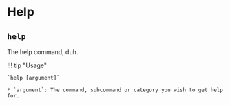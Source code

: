 # Help

## `help`

The help command, duh.

!!! tip "Usage"

    `help [argument]`

    * `argument`: The command, subcommand or category you wish to get help for.
